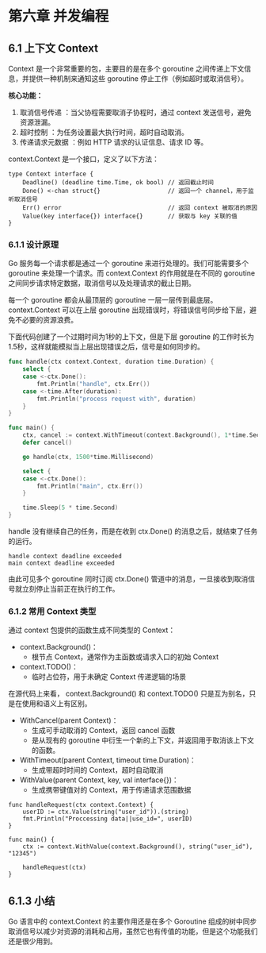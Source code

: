 # 第六章 并发编程

## 6.1 上下文 Context
Context 是一个非常重要的包，主要目的是在多个 goroutine 之间传递上下文信息，并提供一种机制来通知这些 goroutine 停止工作（例如超时或取消信号）。  

**核心功能：**  
1. 取消信号传递 ：当父协程需要取消子协程时，通过 context 发送信号，避免资源泄漏。
2. 超时控制 ：为任务设置最大执行时间，超时自动取消。
3. 传递请求元数据 ：例如 HTTP 请求的认证信息、请求 ID 等。  

context.Context 是一个接口，定义了以下方法：
````golang
type Context interface {
    Deadline() (deadline time.Time, ok bool) // 返回截止时间
    Done() <-chan struct{}                   // 返回一个 channel，用于监听取消信号
    Err() error                              // 返回 context 被取消的原因
    Value(key interface{}) interface{}       // 获取与 key 关联的值
}
````

### 6.1.1 设计原理
Go 服务每一个请求都是通过一个 goroutine 来进行处理的。我们可能需要多个 goroutine 来处理一个请求。而 context.Context 的作用就是在不同的 goroutine 之间同步请求特定数据，取消信号以及处理请求的截止日期。  

每一个 goroutine 都会从最顶层的 goroutine 一层一层传到最底层。context.Context 可以在上层 goroutine 出现错误时，将错误信号同步给下层，避免不必要的资源浪费。  

下面代码创建了一个过期时间为1秒的上下文，但是下层 goroutine 的工作时长为1.5秒，这样就能模拟当上层出现错误之后，信号是如何同步的。
````go
func handle(ctx context.Context, duration time.Duration) {
	select {
	case <-ctx.Done():
		fmt.Println("handle", ctx.Err())
	case <-time.After(duration):
		fmt.Println("process request with", duration)
	}
}

func main() {
	ctx, cancel := context.WithTimeout(context.Background(), 1*time.Second)
	defer cancel()

	go handle(ctx, 1500*time.Millisecond)

	select {
	case <-ctx.Done():
		fmt.Println("main", ctx.Err())
	}

	time.Sleep(5 * time.Second)
}
````
handle 没有继续自己的任务，而是在收到 ctx.Done() 的消息之后，就结束了任务的运行。
```
handle context deadline exceeded
main context deadline exceeded
```
由此可见多个 goroutine 同时订阅 ctx.Done() 管道中的消息，一旦接收到取消信号就立刻停止当前正在执行的工作。

### 6.1.2 常用 Context 类型
通过 context 包提供的函数生成不同类型的 Context：
+ context.Background()：  
  + 根节点 Context，通常作为主函数或请求入口的初始 Context 
+ context.TODO()：  
  + 临时占位符，用于未确定 Context 传递逻辑的场景  

在源代码上来看， context.Background() 和 context.TODO() 只是互为别名，只是在使用和语义上有区别。 

+ WithCancel(parent Context)：  
  + 生成可手动取消的 Context，返回 cancel 函数
  + 是从现有的 goroutine 中衍生一个新的上下文，并返回用于取消该上下文的函数。
+ WithTimeout(parent Context, timeout time.Duration)：  
  + 生成带超时时间的 Context，超时自动取消 
+ WithValue(parent Context, key, val interface{})：  
  + 生成携带键值对的 Context，用于传递请求范围数据 
````golang
func handleRequest(ctx context.Context) {
	userID := ctx.Value(string("user_id")).(string)
	fmt.Println("Proccessing data||use_id=", userID)
}

func main() {
	ctx := context.WithValue(context.Background(), string("user_id"), "12345")

	handleRequest(ctx)
}
````

## 6.1.3 小结
Go 语言中的 context.Context 的主要作用还是在多个 Goroutine 组成的树中同步取消信号以减少对资源的消耗和占用，虽然它也有传值的功能，但是这个功能我们还是很少用到。
